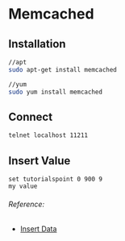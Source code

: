 # Memcached

## Installation
```sh
//apt
sudo apt-get install memcached

//yum
sudo yum install memcached
```

## Connect
```sh
telnet localhost 11211
```

## Insert Value
```ssh
set tutorialspoint 0 900 9
my value
```

###### Reference:
- [Insert Data](https://www.tutorialspoint.com/memcached/memcached_set_data.htm)
